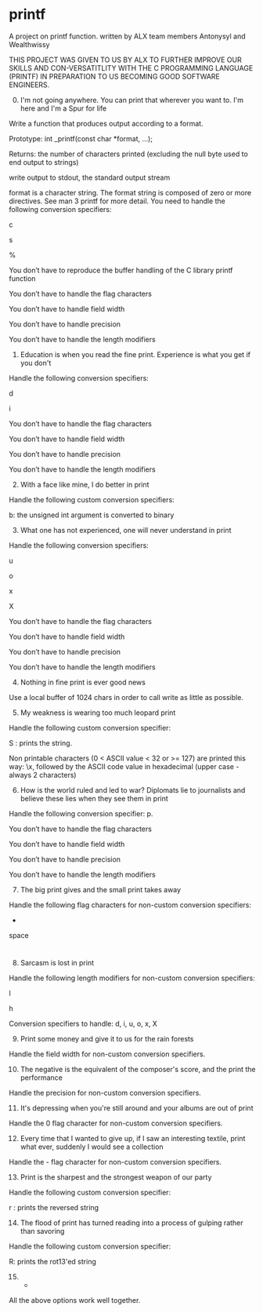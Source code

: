 # printf
A project on printf function.  written by ALX team members Antonysyl and Wealthwissy 

THIS PROJECT WAS GIVEN TO US BY ALX TO FURTHER IMPROVE OUR SKILLS AND CON-VERSATITLITY WITH THE C PROGRAMMING LANGUAGE (PRINTF) IN PREPARATION TO US BECOMING GOOD SOFTWARE ENGINEERS.

0. I'm not going anywhere. You can print that wherever you want to. I'm here and I'm a Spur for life

Write a function that produces output according to a format.

Prototype: int _printf(const char *format, ...);

Returns: the number of characters printed (excluding the null byte used to end output to strings)

write output to stdout, the standard output stream

format is a character string. The format string is composed of zero or more directives. See man 3 printf for more detail. You need to handle the following conversion specifiers:

c

s

%

You don’t have to reproduce the buffer handling of the C library printf function

You don’t have to handle the flag characters

You don’t have to handle field width

You don’t have to handle precision

You don’t have to handle the length modifiers


1. Education is when you read the fine print. Experience is what you get if you don't

Handle the following conversion specifiers:

d

i

You don’t have to handle the flag characters

You don’t have to handle field width

You don’t have to handle precision

You don’t have to handle the length modifiers


2. With a face like mine, I do better in print

Handle the following custom conversion specifiers:

b: the unsigned int argument is converted to binary


3. What one has not experienced, one will never understand in print

Handle the following conversion specifiers:

u

o

x

X

You don’t have to handle the flag characters

You don’t have to handle field width

You don’t have to handle precision

You don’t have to handle the length modifiers


4. Nothing in fine print is ever good news

Use a local buffer of 1024 chars in order to call write as little as possible.


5. My weakness is wearing too much leopard print

Handle the following custom conversion specifier:

S : prints the string.

Non printable characters (0 < ASCII value < 32 or >= 127) are printed this way: \x, followed by the ASCII code value in hexadecimal (upper case - always 2 characters)


6. How is the world ruled and led to war? Diplomats lie to journalists and believe these lies when they see them in print

Handle the following conversion specifier: p.

You don’t have to handle the flag characters

You don’t have to handle field width

You don’t have to handle precision

You don’t have to handle the length modifiers


7. The big print gives and the small print takes away

Handle the following flag characters for non-custom conversion specifiers:

+

space

#


8. Sarcasm is lost in print

Handle the following length modifiers for non-custom conversion specifiers:

l

h

Conversion specifiers to handle: d, i, u, o, x, X


9. Print some money and give it to us for the rain forests

Handle the field width for non-custom conversion specifiers.


10. The negative is the equivalent of the composer's score, and the print the performance

Handle the precision for non-custom conversion specifiers.


11. It's depressing when you're still around and your albums are out of print

Handle the 0 flag character for non-custom conversion specifiers.


12. Every time that I wanted to give up, if I saw an interesting textile, print what ever, suddenly I would see a collection

Handle the - flag character for non-custom conversion specifiers.


13. Print is the sharpest and the strongest weapon of our party

Handle the following custom conversion specifier:

r : prints the reversed string


14. The flood of print has turned reading into a process of gulping rather than savoring

Handle the following custom conversion specifier:

R: prints the rot13'ed string


15. *

All the above options work well together.
